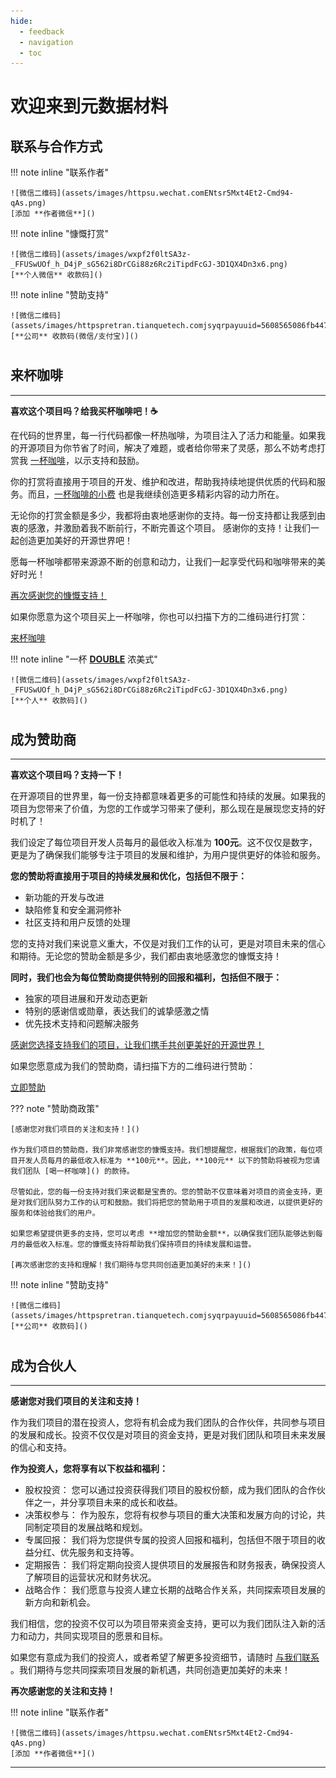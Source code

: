 ```yaml
---
hide:
  - feedback
  - navigation
  - toc
---
```


# 欢迎来到元数据材料

## 联系与合作方式

!!! note inline "联系作者"

    ![微信二维码](assets/images/httpsu.wechat.comENtsr5Mxt4Et2-Cmd94-qAs.png)
    [添加 **作者微信**]()

!!! note inline "慷慨打赏"

    ![微信二维码](assets/images/wxpf2f0ltSA3z-_FFUSwUOf_h_D4jP_sG562i8DrCGi88z6Rc2iTipdFcGJ-3D1QX4Dn3x6.png)
    [**个人微信** 收款码]()

!!! note inline "赞助支持"

    ![微信二维码](assets/images/httpspretran.tianquetech.comjsyqrpayuuid=5608565086fb447f900f6aa5bb2f5afb.png)
    [**公司** 收款码(微信/支付宝)]()

#
#
#
#

## 来杯咖啡

---

**喜欢这个项目吗？给我买杯咖啡吧！☕️**

在代码的世界里，每一行代码都像一杯热咖啡，为项目注入了活力和能量。如果我的开源项目为你节省了时间，解决了难题，或者给你带来了灵感，那么不妨考虑打赏我 [一杯咖啡]()，以示支持和鼓励。

你的打赏将直接用于项目的开发、维护和改进，帮助我持续地提供优质的代码和服务。而且，[一杯咖啡的小费]() 也是我继续创造更多精彩内容的动力所在。

无论你的打赏金额是多少，我都将由衷地感谢你的支持。每一份支持都让我感到由衷的感激，并激励着我不断前行，不断完善这个项目。
感谢你的支持！让我们一起创造更加美好的开源世界吧！

愿每一杯咖啡都带来源源不断的创意和动力，让我们一起享受代码和咖啡带来的美好时光！

[再次感谢您的慷慨支持！]()

如果你愿意为这个项目买上一杯咖啡，你也可以扫描下方的二维码进行打赏：

[来杯咖啡]()

!!! note inline "一杯 [**DOUBLE**]() 浓美式"

    ![微信二维码](assets/images/wxpf2f0ltSA3z-_FFUSwUOf_h_D4jP_sG562i8DrCGi88z6Rc2iTipdFcGJ-3D1QX4Dn3x6.png)
    [**个人** 收款码]()

#
#
#
#

## 成为赞助商

---

**喜欢这个项目吗？支持一下！**

在开源项目的世界里，每一份支持都意味着更多的可能性和持续的发展。如果我的项目为您带来了价值，为您的工作或学习带来了便利，那么现在是展现您支持的好时机了！

我们设定了每位项目开发人员每月的最低收入标准为 **100元**。这不仅仅是数字，更是为了确保我们能够专注于项目的发展和维护，为用户提供更好的体验和服务。

**您的赞助将直接用于项目的持续发展和优化，包括但不限于：**

* 新功能的开发与改进
* 缺陷修复和安全漏洞修补
* 社区支持和用户反馈的处理

您的支持对我们来说意义重大，不仅是对我们工作的认可，更是对项目未来的信心和期待。无论您的赞助金额是多少，我们都由衷地感激您的慷慨支持！

**同时，我们也会为每位赞助商提供特别的回报和福利，包括但不限于：**

* 独家的项目进展和开发动态更新
* 特别的感谢信或勋章，表达我们的诚挚感激之情
* 优先技术支持和问题解决服务

[感谢您选择支持我们的项目，让我们携手共创更美好的开源世界！]()

如果您愿意成为我们的赞助商，请扫描下方的二维码进行赞助：

[立即赞助]()

??? note "赞助商政策"

    [感谢您对我们项目的关注和支持！]()

    作为我们项目的赞助商，我们非常感谢您的慷慨支持。我们想提醒您，根据我们的政策，每位项目开发人员每月的最低收入标准为 **100元**。因此，**100元** 以下的赞助将被视为您请我们团队 [喝一杯咖啡]() 的款待。

    尽管如此，您的每一份支持对我们来说都是宝贵的。您的赞助不仅意味着对项目的资金支持，更是对我们团队努力工作的认可和鼓励。我们将把您的赞助用于项目的发展和改进，以提供更好的服务和体验给我们的用户。

    如果您希望提供更多的支持，您可以考虑 **增加您的赞助金额**，以确保我们团队能够达到每月的最低收入标准。您的慷慨支持将帮助我们保持项目的持续发展和运营。

    [再次感谢您的支持和理解！我们期待与您共同创造更加美好的未来！]()

!!! note inline "赞助支持"

    ![微信二维码](assets/images/httpspretran.tianquetech.comjsyqrpayuuid=5608565086fb447f900f6aa5bb2f5afb.png)
    [**公司** 收款码]()

#
#
#
#

## 成为合伙人

---

**感谢您对我们项目的关注和支持！**

作为我们项目的潜在投资人，您将有机会成为我们团队的合作伙伴，共同参与项目的发展和成长。投资不仅仅是对项目的资金支持，更是对我们团队和项目未来发展的信心和支持。

**作为投资人，您将享有以下权益和福利：**

* 股权投资： 您可以通过投资获得我们项目的股权份额，成为我们团队的合作伙伴之一，并分享项目未来的成长和收益。
* 决策权参与： 作为股东，您将有权参与项目的重大决策和发展方向的讨论，共同制定项目的发展战略和规划。
* 专属回报： 我们将为您提供专属的投资人回报和福利，包括但不限于项目的收益分红、优先服务和支持等。
* 定期报告： 我们将定期向投资人提供项目的发展报告和财务报表，确保投资人了解项目的运营状况和财务状况。
* 战略合作： 我们愿意与投资人建立长期的战略合作关系，共同探索项目发展的新方向和新机会。

我们相信，您的投资不仅可以为项目带来资金支持，更可以为我们团队注入新的活力和动力，共同实现项目的愿景和目标。

如果您有意成为我们的投资人，或者希望了解更多投资细节，请随时 [与我们联系](#联系与合作方式) 。我们期待与您共同探索项目发展的新机遇，共同创造更加美好的未来！

**再次感谢您的关注和支持！**

!!! note inline "联系作者"

    ![微信二维码](assets/images/httpsu.wechat.comENtsr5Mxt4Et2-Cmd94-qAs.png)
    [添加 **作者微信**]()

---